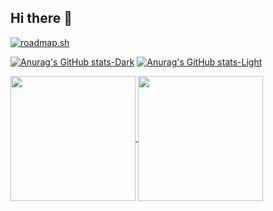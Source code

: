 ## Hi there 👋


[![roadmap.sh](https://roadmap.sh/card/wide/6770149470129741a8c419a1?variant=dark&roadmaps=python%2Cbackend%2Cgit-github%2Cdatastructures-and-algorithms)](https://roadmap.sh)

[![Anurag's GitHub stats-Dark](https://github-readme-stats.vercel.app/api?username=mustaphahaadi&show_icons=true&theme=dark#gh-dark-mode-only)](https://github.com/mustaphahaadi/github-readme-stats#gh-dark-mode-only)
[![Anurag's GitHub stats-Light](https://github-readme-stats.vercel.app/api?username=mustaphahaadi&show_icons=true&theme=default#gh-light-mode-only)](https://github.com/mustaphahaadi/github-readme-stats#gh-light-mode-only)

<a href="https://github.com/mustaphahaadi/github-readme-stats">
  <img height=200 align="center" src="https://github-readme-stats.vercel.app/api?username=mustaphahaadi" />
</a>
<a href="https://github.com/mustaphahaadi/convoychat">
  <img height=200 align="center" src="https://github-readme-stats.vercel.app/api/top-langs?username=mustaphahaadi&layout=compact&langs_count=8&card_width=320" />
</a>
